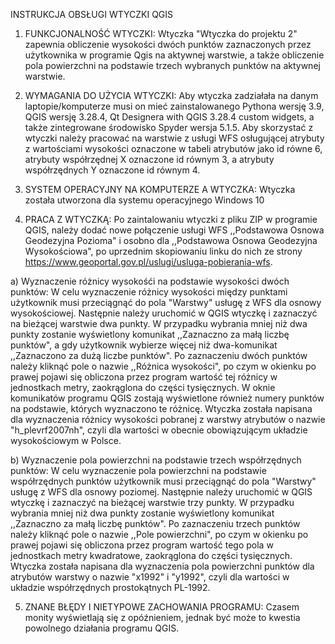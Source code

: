 INSTRUKCJA OBSŁUGI WTYCZKI QGIS
1. FUNKCJONALNOŚĆ WTYCZKI:
Wtyczka "Wtyczka do projektu 2" zapewnia obliczenie wysokości dwóch punktów zaznaczonych przez użytkownika w programie Qgis na aktywnej warstwie, 
a także obliczenie pola powierzchni na podstawie trzech wybranych punktów na aktywnej warstwie.

2. WYMAGANIA DO UŻYCIA WTYCZKI:
Aby wtyczka zadziałała na danym laptopie/komputerze musi on mieć zainstalowanego Pythona wersję 3.9, QGIS wersję 3.28.4, Qt Designera with QGIS 3.28.4 custom widgets, a także zintegrowane środowisko Spyder wersja 5.1.5. Aby skorzystać z wtyczki należy pracować 
na warstwie z usługi WFS osługującej atrybuty z wartościami wysokości oznaczone w tabeli atrybutów jako id równe 6, atrybuty współrzędnej X oznaczone id równym 3, 
a atrybuty współrzędnych Y oznaczone id równym 4.

3. SYSTEM OPERACYJNY NA KOMPUTERZE A WTYCZKA: Wtyczka została utworzona dla systemu operacyjnego Windows 10

4. PRACA Z WTYCZKĄ:
Po zaintalowaniu wtyczki z pliku ZIP w programie QGIS, należy dodać nowe połączenie usługi WFS ,,Podstawowa
Osnowa Geodezyjna Pozioma" i osobno dla ,,Podstawowa Osnowa Geodezyjna Wysokościowa",  po uprzednim skopiowaniu linku do 
nich ze strony https://www.geoportal.gov.pl/uslugi/usluga-pobierania-wfs. 

a) Wyznaczenie różnicy wysokośći na podstawie wysokości dwóch punktów: 
W celu wyznaczenie różnicy wysokości między punktami użytkownik musi przeciągnąć do pola "Warstwy" usługę z WFS dla osnowy wysokościowej. 
Następnie należy uruchomić w QGIS wtyczkę i zaznaczyć na bieżącej warstwie dwa punkty. W przypadku wybrania mniej niż dwa punkty zostanie
wyświetlony komunikat ,,Zaznaczno  za małą liczbę punktów", a gdy użytkownik wybierze więcej niż dwa-komunikat ,,Zaznaczono za dużą liczbe punktów". 
Po zaznaczeniu dwóch punktów należy kliknąć pole o nazwie ,,Różnica wysokości", po czym w okienku po prawej pojawi się obliczona 
przez program wartość tej różnicy w jednostkach metry, zaokrąglona do części tysięcznych. W oknie komunikatów programu QGIS zostają wyświetlone również 
numery punktów na podstawie, których wyznaczono te różnicę.
Wtyczka została napisana dla wyznaczenia różnicy wysokości pobranej z warstwy atrybutów o nazwie "h_plevrf2007nh", czyli dla wartości w obecnie 
obowiązującym układzie wysokościowym w Polsce. 

b) Wyznaczenie pola powierzchni na podstawie trzech współrzędnych punktów:
W celu wyznaczenie pola powierzchni na podstawie współrzędnych punktów użytkownik musi przeciągnąć do pola "Warstwy" usługę z WFS dla osnowy poziomej. 
Następnie należy uruchomić w QGIS wtyczkę i zaznaczyć na bieżącej warstwie trzy punkty. W przypadku wybrania mniej niż dwa punkty zostanie wyświetlony 
komunikat ,,Zaznaczno  za małą liczbę punktów". Po zaznaczeniu trzech punktów należy 
kliknąć pole o nazwie ,,Pole powierzchni", po czym w okienku po prawej pojawi się obliczona przez program wartość tego pola w jednostkach metry kwadratowe,
zaokrąglona do części tysięcznych. Wtyczka została napisana dla wyznaczenia pola powierzchni punktów  dla atrybutów  warstwy o nazwie "x1992" i "y1992", 
czyli dla wartości w układzie współrzędnych prostokątnych PL-1992. 

5. ZNANE BŁĘDY I NIETYPOWE ZACHOWANIA PROGRAMU:
Czasem monity wyświetlają się z opóźnieniem, jednak być może to kwestia powolnego działania programu QGIS.

